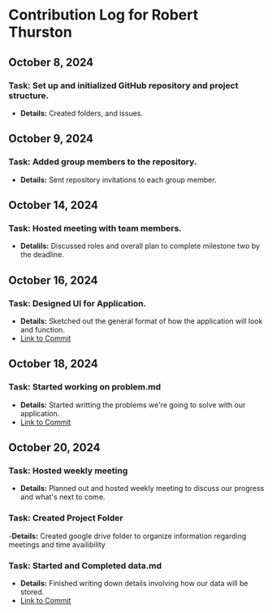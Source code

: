 # Contribution Log for Robert Thurston

## October 8, 2024 
### Task: Set up and initialized GitHub repository and project structure.
  - **Details:** Created folders, and issues.

## October 9, 2024
### Task: Added group members to the repository.
  - **Details:** Sent repository invitations to each group member.

## October 14, 2024
### Task: Hosted meeting with team members.
  - **Detalils:** Discussed roles and overall plan to complete milestone two by the deadline.

## October 16, 2024
### Task: Designed UI for Application.
  - **Details:** Sketched out the general format of how the application will look and function.
  - [Link to Commit](https://github.com/rthurston1/Team01-Web-Application-Concept-Design/commit/489b01edb69bf12af90cfe140d005e8471e151e8)

## October 18, 2024
### Task: Started working on problem.md
  - **Details:** Started writting the problems we're going to solve with our application.
  - [Link to Commit](https://github.com/rthurston1/Team01-Web-Application-Concept-Design/commit/7c76b66e63da5389c1606f124f244b3153b4add9)

## October 20, 2024
### Task: Hosted weekly meeting
  - **Details:** Planned out and hosted weekly meeting to discuss our progress and what's next to come.

### Task: Created Project Folder
  -**Details:** Created google drive folder to organize information regarding meetings and time availibility

### Task: Started and Completed data.md
 - **Details:** Finished writing down details involving how our data will be stored.
 - [Link to Commit](https://github.com/rthurston1/Team01-Web-Application-Concept-Design/commit/0b9961c7ea6281aeef4ef78296862550115b09ba)
